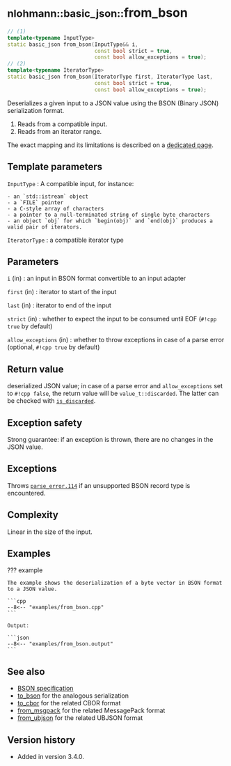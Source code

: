 # <small>nlohmann::basic_json::</small>from_bson

```cpp
// (1)
template<typename InputType>
static basic_json from_bson(InputType&& i,
                            const bool strict = true,
                            const bool allow_exceptions = true);
// (2)
template<typename IteratorType>
static basic_json from_bson(IteratorType first, IteratorType last,
                            const bool strict = true,
                            const bool allow_exceptions = true);
```

Deserializes a given input to a JSON value using the BSON (Binary JSON) serialization format.

1. Reads from a compatible input.
2. Reads from an iterator range.

The exact mapping and its limitations is described on a [dedicated page](../../features/binary_formats/bson.md).

## Template parameters

`InputType`
:   A compatible input, for instance:
    
    - an `std::istream` object
    - a `FILE` pointer
    - a C-style array of characters
    - a pointer to a null-terminated string of single byte characters
    - an object `obj` for which `begin(obj)` and `end(obj)` produces a valid pair of iterators.

`IteratorType`
:   a compatible iterator type

## Parameters

`i` (in)
:   an input in BSON format convertible to an input adapter

`first` (in)
:   iterator to start of the input

`last` (in)
:   iterator to end of the input

`strict` (in)
:   whether to expect the input to be consumed until EOF (`#!cpp true` by default)

`allow_exceptions` (in)
:   whether to throw exceptions in case of a parse error (optional, `#!cpp true` by default)

## Return value

deserialized JSON value; in case of a parse error and `allow_exceptions` set to `#!cpp false`, the return value will be
`value_t::discarded`.  The latter can be checked with [`is_discarded`](is_discarded.md).

## Exception safety

Strong guarantee: if an exception is thrown, there are no changes in the JSON value.

## Exceptions

Throws [`parse_error.114`](../../home/exceptions.md#jsonexceptionparse_error114) if an unsupported BSON record type is
encountered.

## Complexity

Linear in the size of the input.

## Examples

??? example

    The example shows the deserialization of a byte vector in BSON format to a JSON value.
     
    ```cpp
    --8<-- "examples/from_bson.cpp"
    ```
    
    Output:
    
    ```json
    --8<-- "examples/from_bson.output"
    ```

## See also

- [BSON specification](http://bsonspec.org/spec.html)
- [to_bson](to_bson.md) for the analogous serialization
- [to_cbor](to_cbor.md) for the related CBOR format
- [from_msgpack](from_msgpack.md) for the related MessagePack format
- [from_ubjson](from_ubjson.md) for the related UBJSON format

## Version history

- Added in version 3.4.0.
